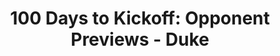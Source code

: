 ---
layout: post
title: "100 Days to Kickoff: Opponent Previews - Duke"
description: "Ah yes, our old nemesis - David Cutcliffe. "
permalink: https://www.fromtherumbleseat.com/2019/8/5/20753381/100-days-to-kickoff-opponent-previews-duke-cutcliffe-daniel-jones-new-york-giants-blue-devils-nfl
---